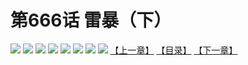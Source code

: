 # 第666话 雷暴（下）
![](https://mhpic.xiaomingtaiji.net/comic/D/斗破苍穹拆分版/666话/1.jpg-zymk.middle.webp)
![](https://mhpic.xiaomingtaiji.net/comic/D/斗破苍穹拆分版/666话/2.jpg-zymk.middle.webp)
![](https://mhpic.xiaomingtaiji.net/comic/D/斗破苍穹拆分版/666话/3.jpg-zymk.middle.webp)
![](https://mhpic.xiaomingtaiji.net/comic/D/斗破苍穹拆分版/666话/4.jpg-zymk.middle.webp)
![](https://mhpic.xiaomingtaiji.net/comic/D/斗破苍穹拆分版/666话/5.jpg-zymk.middle.webp)
![](https://mhpic.xiaomingtaiji.net/comic/D/斗破苍穹拆分版/666话/6.jpg-zymk.middle.webp)
![](https://mhpic.xiaomingtaiji.net/comic/D/斗破苍穹拆分版/666话/7.jpg-zymk.middle.webp)
![](https://mhpic.xiaomingtaiji.net/comic/D/斗破苍穹拆分版/666话/8.jpg-zymk.middle.webp)
[【上一章】](./665.md)
[【目录】](./READMD.md)
[【下一章】](./667.md)
